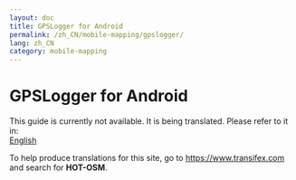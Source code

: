 ```yaml
---
layout: doc
title: GPSLogger for Android
permalink: /zh_CN/mobile-mapping/gpslogger/
lang: zh_CN
category: mobile-mapping
---
```


GPSLogger for Android
=====================

This guide is currently not available. It is being translated. Please refer to it in:  
[English](/en/mobile-mapping/gpslogger/)  

To help produce translations for this site, go to <https://www.transifex.com> and search for **HOT-OSM**.  
